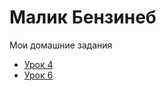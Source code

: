 # Малик Бензинеб
Мои домашние задания
  
+ [Урок 4](https://github.com/gesagrus/gesagrus.github.io/tree/master/lesson_4)
+ [Урок 6](https://github.com/gesagrus/gesagrus.github.io/tree/master/lesson_6)
